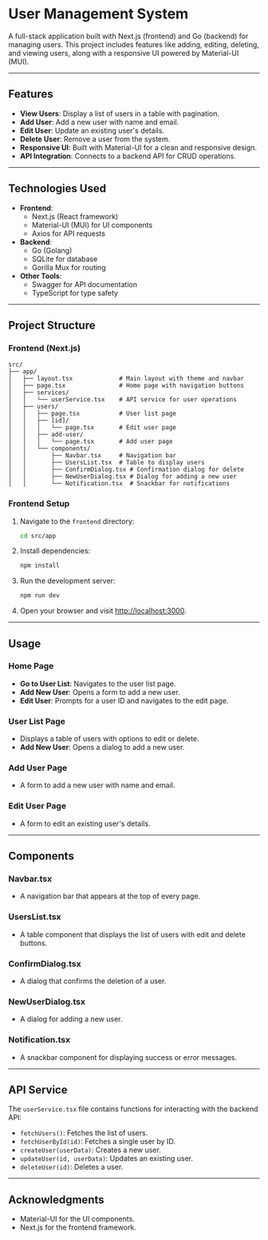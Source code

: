# User Management System

A full-stack application built with Next.js (frontend) and Go (backend) for managing users. This project includes features like adding, editing, deleting, and viewing users, along with a responsive UI powered by Material-UI (MUI).

---

## Features

- **View Users**: Display a list of users in a table with pagination.
- **Add User**: Add a new user with name and email.
- **Edit User**: Update an existing user's details.
- **Delete User**: Remove a user from the system.
- **Responsive UI**: Built with Material-UI for a clean and responsive design.
- **API Integration**: Connects to a backend API for CRUD operations.

---

## Technologies Used

- **Frontend**:
  - Next.js (React framework)
  - Material-UI (MUI) for UI components
  - Axios for API requests
- **Backend**:
  - Go (Golang)
  - SQLite for database
  - Gorilla Mux for routing
- **Other Tools**:
  - Swagger for API documentation
  - TypeScript for type safety

---

## Project Structure

### Frontend (Next.js)

```
src/
├── app/
│   ├── layout.tsx             # Main layout with theme and navbar
│   ├── page.tsx               # Home page with navigation buttons
│   ├── services/
│   │   └── userService.tsx    # API service for user operations
│   ├── users/
│   │   ├── page.tsx           # User list page
│   │   ├── [id]/
│   │   │   └── page.tsx       # Edit user page
│   │   ├── add-user/
│   │   │   └── page.tsx       # Add user page
│   │   └── components/
│   │       ├── Navbar.tsx     # Navigation bar
│   │       ├── UsersList.tsx  # Table to display users
│   │       ├── ConfirmDialog.tsx # Confirmation dialog for delete
│   │       ├── NewUserDialog.tsx # Dialog for adding a new user
│   │       └── Notification.tsx  # Snackbar for notifications
```

### Frontend Setup

1. Navigate to the `frontend` directory:
   ```bash
   cd src/app
   ```

2. Install dependencies:
   ```bash
   npm install
   ```

3. Run the development server:
   ```bash
   npm run dev
   ```

4. Open your browser and visit [http://localhost:3000](http://localhost:3000).

---

## Usage

### Home Page

- **Go to User List**: Navigates to the user list page.
- **Add New User**: Opens a form to add a new user.
- **Edit User**: Prompts for a user ID and navigates to the edit page.

### User List Page

- Displays a table of users with options to edit or delete.
- **Add New User**: Opens a dialog to add a new user.

### Add User Page

- A form to add a new user with name and email.

### Edit User Page

- A form to edit an existing user's details.

---

## Components

### Navbar.tsx

- A navigation bar that appears at the top of every page.

### UsersList.tsx

- A table component that displays the list of users with edit and delete buttons.

### ConfirmDialog.tsx

- A dialog that confirms the deletion of a user.

### NewUserDialog.tsx

- A dialog for adding a new user.

### Notification.tsx

- A snackbar component for displaying success or error messages.

---

## API Service

The `userService.tsx` file contains functions for interacting with the backend API:

- `fetchUsers()`: Fetches the list of users.
- `fetchUserById(id)`: Fetches a single user by ID.
- `createUser(userData)`: Creates a new user.
- `updateUser(id, userData)`: Updates an existing user.
- `deleteUser(id)`: Deletes a user.

---

## Acknowledgments

- Material-UI for the UI components.
- Next.js for the frontend framework.